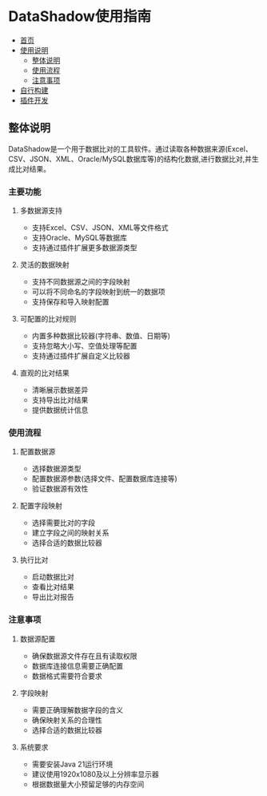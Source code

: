 # DataShadow使用指南
- [首页](../README.md)
- [使用说明](使用说明.md)
  - [整体说明](#整体说明)
  - [使用流程](#使用流程)
  - [注意事项](#注意事项)
- [自行构建](自行构建.md)
- [插件开发](插件开发.md)

## 整体说明
DataShadow是一个用于数据比对的工具软件。通过读取各种数据来源(Excel、CSV、JSON、XML、Oracle/MySQL数据库等)的结构化数据,进行数据比对,并生成比对结果。

### 主要功能

1. 多数据源支持
   - 支持Excel、CSV、JSON、XML等文件格式
   - 支持Oracle、MySQL等数据库
   - 支持通过插件扩展更多数据源类型

2. 灵活的数据映射
   - 支持不同数据源之间的字段映射
   - 可以将不同命名的字段映射到统一的数据项
   - 支持保存和导入映射配置

3. 可配置的比对规则
   - 内置多种数据比较器(字符串、数值、日期等)
   - 支持忽略大小写、空值处理等配置
   - 支持通过插件扩展自定义比较器

4. 直观的比对结果
   - 清晰展示数据差异
   - 支持导出比对结果
   - 提供数据统计信息

### 使用流程

1. 配置数据源
   - 选择数据源类型
   - 配置数据源参数(选择文件、配置数据库连接等)
   - 验证数据源有效性

2. 配置字段映射
   - 选择需要比对的字段
   - 建立字段之间的映射关系
   - 选择合适的数据比较器

3. 执行比对
   - 启动数据比对
   - 查看比对结果
   - 导出比对报告

### 注意事项

1. 数据源配置
   - 确保数据源文件存在且有读取权限
   - 数据库连接信息需要正确配置
   - 数据格式需要符合要求

2. 字段映射
   - 需要正确理解数据字段的含义
   - 确保映射关系的合理性
   - 选择合适的数据比较器

3. 系统要求
   - 需要安装Java 21运行环境
   - 建议使用1920x1080及以上分辨率显示器
   - 根据数据量大小预留足够的内存空间
